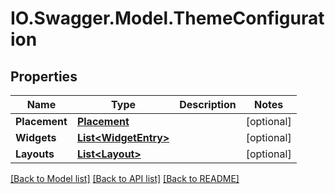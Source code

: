 # IO.Swagger.Model.ThemeConfiguration
## Properties

Name | Type | Description | Notes
------------ | ------------- | ------------- | -------------
**Placement** | [**Placement**](Placement.md) |  | [optional] 
**Widgets** | [**List&lt;WidgetEntry&gt;**](WidgetEntry.md) |  | [optional] 
**Layouts** | [**List&lt;Layout&gt;**](Layout.md) |  | [optional] 

[[Back to Model list]](../README.md#documentation-for-models) [[Back to API list]](../README.md#documentation-for-api-endpoints) [[Back to README]](../README.md)

